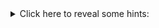<details><summary>
  Click here to reveal some hints:
</summary>
  
You should make two helper functions in your class to help with your `predictWords` method:

```

-   _getRemainingTree()
  -   This method will receive a input and a node
  -   This method will go through your tree by the first letter of the string, going down the input until you are at the last letter of the input
  -   This method should return the final node of the **provided** string (e.g. if the string was "hu", the method will return the node with the value "U"

-   _allWordsHelper()
  -   This method should receive the string prefix (the input), a node, and an array of `allWords` as a parameter
  -   This function will need to loop through each of the current nodes children **and**recursively run on each child
  -   Each letter should be added to the string prefix being passed to the next recursive function
  -   When you hit a node that has `endOfWord = true`, add it to your `allWords` array
  -   The function should return the `allWords` array
  ```
</details>
